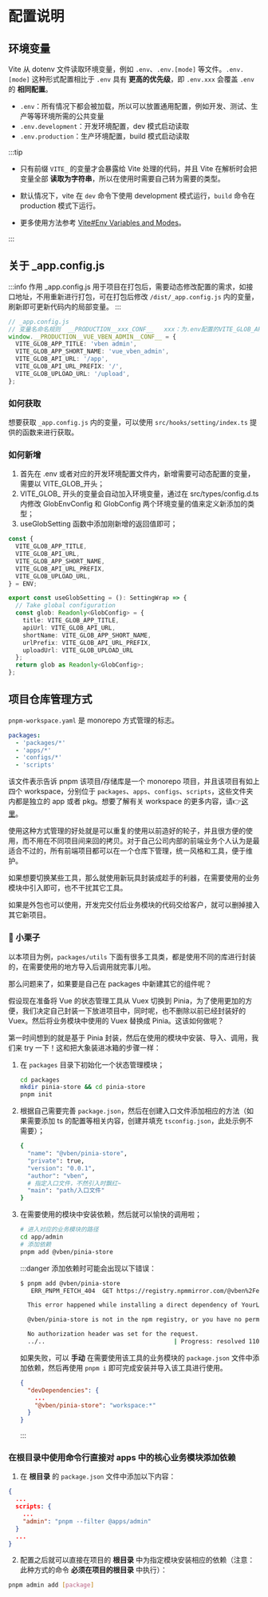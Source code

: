# 配置说明

## 环境变量

Vite 从 dotenv 文件读取环境变量，例如 `.env`、`.env.[mode]` 等文件。`.env.[mode]` 这种形式配置相比于 `.env` 具有 **更高的优先级**，即 `.env.xxx` 会覆盖 `.env` 的 **相同配置**。

- `.env`：所有情况下都会被加载，所以可以放置通用配置，例如开发、测试、生产等等环境所需的公共变量
- `.env.development`：开发环境配置，dev 模式启动读取
- `.env.production`：生产环境配置，build 模式启动读取

:::tip

- 只有前缀 `VITE_` 的变量才会暴露给 Vite 处理的代码，并且 Vite 在解析时会把变量全部 **读取为字符串**，所以在使用时需要自己转为需要的类型。

- 默认情况下，vite 在 `dev` 命令下使用 development 模式运行，`build` 命令在 production 模式下运行。

- 更多使用方法参考 [Vite#Env Variables and Modes](https://vitejs.dev/guide/env-and-mode.html)。

:::

## 关于 _app.config.js

:::info 作用
_app.config.js 用于项目在打包后，需要动态修改配置的需求，如接口地址，不用重新进行打包，可在打包后修改 `/dist/_app.config.js` 内的变量，刷新即可更新代码内的局部变量。
:::

```ts
// _app.config.js
// 变量名命名规则  __PRODUCTION__xxx_CONF__   xxx：为.env配置的VITE_GLOB_APP_SHORT_NAME
window.__PRODUCTION__VUE_VBEN_ADMIN__CONF__ = {
  VITE_GLOB_APP_TITLE: 'vben admin',
  VITE_GLOB_APP_SHORT_NAME: 'vue_vben_admin',
  VITE_GLOB_API_URL: '/app',
  VITE_GLOB_API_URL_PREFIX: '/',
  VITE_GLOB_UPLOAD_URL: '/upload',
};
```

### 如何获取

想要获取 `_app.config.js` 内的变量，可以使用 `src/hooks/setting/index.ts` 提供的函数来进行获取。

### 如何新增

1. 首先在 .env 或者对应的开发环境配置文件内，新增需要可动态配置的变量，需要以 VITE_GLOB_开头；
2. VITE_GLOB_ 开头的变量会自动加入环境变量，通过在 src/types/config.d.ts 内修改 GlobEnvConfig 和 GlobConfig 两个环境变量的值来定义新添加的类型；
3. useGlobSetting 函数中添加刚新增的返回值即可；

```ts
const {
  VITE_GLOB_APP_TITLE,
  VITE_GLOB_API_URL,
  VITE_GLOB_APP_SHORT_NAME,
  VITE_GLOB_API_URL_PREFIX,
  VITE_GLOB_UPLOAD_URL,
} = ENV;

export const useGlobSetting = (): SettingWrap => {
  // Take global configuration
  const glob: Readonly<GlobConfig> = {
    title: VITE_GLOB_APP_TITLE,
    apiUrl: VITE_GLOB_API_URL,
    shortName: VITE_GLOB_APP_SHORT_NAME,
    urlPrefix: VITE_GLOB_API_URL_PREFIX,
    uploadUrl: VITE_GLOB_UPLOAD_URL
  };
  return glob as Readonly<GlobConfig>;
};
```

## 项目仓库管理方式

`pnpm-workspace.yaml` 是 monorepo 方式管理的标志。

```yaml pnpm-workspace.yaml
packages:
  - 'packages/*'
  - 'apps/*'
  - 'configs/*'
  - 'scripts'
```

该文件表示告诉 pnpm 该项目/存储库是一个 monorepo 项目，并且该项目有如上四个 workspace，分别位于 `packages`、`apps`、`configs`、`scripts`，这些文件夹内都是独立的 app 或者 pkg。想要了解有关 workspace 的更多内容，请👉[这里](https://www.pnpm.cn/workspaces)。

使用这种方式管理的好处就是可以重复的使用以前造好的轮子，并且很方便的使用，而不用在不同项目间来回的拷贝。对于自己公司内部的前端业务个人认为是最适合不过的，所有前端项目都可以在一个仓库下管理，统一风格和工具，便于维护。

如果想要切换某些工具，那么就使用新玩具封装成趁手的利器，在需要使用的业务模块中引入即可，也不干扰其它工具。

如果是外包也可以使用，开发完交付后业务模块的代码交给客户，就可以删掉接入其它新项目。

### 🌰 小栗子

以本项目为例，`packages/utils` 下面有很多工具类，都是使用不同的库进行封装的，在需要使用的地方导入后调用就完事儿啦。

那么问题来了，如果要是自己在 packages 中新建其它的组件呢？

假设现在准备将 Vue 的状态管理工具从 Vuex 切换到 Pinia，为了使用更加的方便，我们决定自己封装一下放进项目中，同时呢，也不删除以前已经封装好的 Vuex。然后将业务模块中使用的 Vuex 替换成 Pinia。这该如何做呢？

第一时间想到的就是基于 Pinia 封装，然后在使用的模块中安装、导入、调用，我们来 try 一下！这和把大象装进冰箱的步骤一样：

1. 在 `packages` 目录下初始化一个状态管理模块；

    ```bash
    cd packages
    mkdir pinia-store && cd pinia-store
    pnpm init
    ```

2. 根据自己需要完善 `package.json`，然后在创建入口文件添加相应的方法（如果需要添加 ts 的配置等相关内容，创建并填充 `tsconfig.json`，此处示例不需要）；

    ```bash secret/package.json
    {
      "name": "@vben/pinia-store",
      "private": true,
      "version": "0.0.1",
      "author": "vben",
      # 指定入口文件，不然引入时飘红~
      "main": "path/入口文件"
    }
    ```

3. 在需要使用的模块中安装依赖，然后就可以愉快的调用啦；

    ```bash
    # 进入对应的业务模块的路径
    cd app/admin
    # 添加依赖
    pnpm add @vben/pinia-store
    ```

    :::danger 添加依赖时可能会出现以下错误：

    ```bash
    $ pnpm add @vben/pinia-store
       ERR_PNPM_FETCH_404  GET https://registry.npmmirror.com/@vben%2Fexample: Not Found - 404

      This error happened while installing a direct dependency of YourLocalPath

      @vben/pinia-store is not in the npm registry, or you have no permission to fetch it.

      No authorization header was set for the request.
      ../..                                    | Progress: resolved 110, reused 110, downloaded 0, added 0
    ```

    如果失败，可以 **手动** 在需要使用该工具的业务模块的 `package.json` 文件中添加依赖，然后再使用 `pnpm i` 即可完成安装并导入该工具进行使用。

    ```json
    {
      "devDependencies": {
        ...
        "@vben/pinia-store": "workspace:*"
      }
    }
    ```

    :::

### 在根目录中使用命令行直接对 apps 中的核心业务模块添加依赖

1. 在 **根目录** 的 `package.json` 文件中添加以下内容：

```json
{
  ...
  scripts: {
    ...
    "admin": "pnpm --filter @apps/admin"
  }
  ...
}
```

2. 配置之后就可以直接在项目的 **根目录** 中为指定模块安装相应的依赖（注意：此种方式的命令 **必须在项目的根目录** 中执行）：

```bash
pnpm admin add [package]
```
